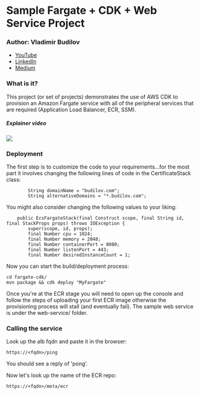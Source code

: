 Sample Fargate + CDK + Web Service Project
=====

### Author: Vladimir Budilov
* [YouTube](https://www.youtube.com/channel/UCBl-ENwdTlUsLY05yGgXyxw)
* [LinkedIn](https://www.linkedin.com/in/vbudilov/)
* [Medium](https://medium.com/@budilov)

### What is it? 
This project (or set of projects) demonstrates the use of AWS CDK to provision an Amazon Fargate service with all of the peripheral services that are required (Application Load Balancer, ECR, SSM). 

##### Explainer video
[![](http://img.youtube.com/vi/A_pww87DLSk/0.jpg)](http://www.youtube.com/watch?v=A_pww87DLSk "Infrastructure as Code with CDK and Fargate")


### Deployment

The first step is to customize the code to your requirements...for the most part it involves changing the following lines of code in the CertificateStack class:

```
        String domainName = "budilov.com";
        String alternativeDomains = "*.budilov.com";
```

You might also consider changing the following values to your liking:

```
    public EcsFargateStack(final Construct scope, final String id, final StackProps props) throws IOException {
        super(scope, id, props);
        final Number cpu = 1024;
        final Number memory = 2048;
        final Number containerPort = 8080;
        final Number listenPort = 443;
        final Number desiredInstanceCount = 1;

```


Now you can start the build/deployment process:

```
cd fargate-cdk/
mvn package && cdk deploy "MyFargate"

```

Once you're at the ECR stage you will need to open up the console and follow the steps of uploading your first ECR image otherwise the provisioning process will stall (and eventually fail). The sample web service is under the web-service/ folder. 

### Calling the service

Look up the alb fqdn and paste it in the browser:
```
https://<fqdn>/ping
```

You should see a reply of 'pong'. 

Now let's look up the name of the ECR repo:

```
https://<fqdn>/meta/ecr
```

